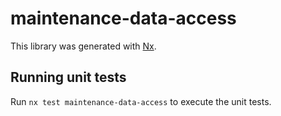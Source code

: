 # maintenance-data-access

This library was generated with [Nx](https://nx.dev).

## Running unit tests

Run `nx test maintenance-data-access` to execute the unit tests.
